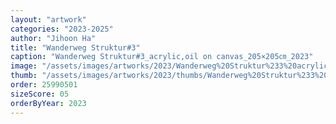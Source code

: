 ```yaml
---
layout: "artwork"
categories: "2023-2025"
author: "Jihoon Ha"
title: "Wanderweg Struktur#3"
caption: "Wanderweg Struktur#3_acrylic,oil on canvas_205×205㎝_2023"
image: "/assets/images/artworks/2023/Wanderweg%20Struktur%233%20acrylic%2Coil%20on%20canvas%20205x205cm%20%202023.jpg"
thumb: "/assets/images/artworks/2023/thumbs/Wanderweg%20Struktur%233%20acrylic%2Coil%20on%20canvas%20205x205cm%20%202023.jpg"
order: 25990501
sizeScore: 05
orderByYear: 2023
---
```

